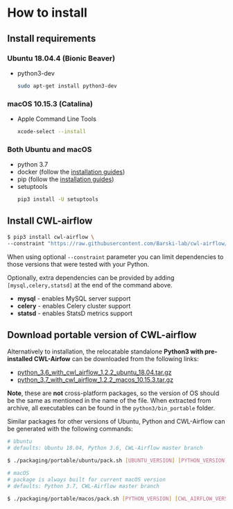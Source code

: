 # How to install

## Install requirements

### Ubuntu 18.04.4 (Bionic Beaver)

- python3-dev
  ```bash
  sudo apt-get install python3-dev
  ```

### macOS 10.15.3 (Catalina)

- Apple Command Line Tools
  ```bash
  xcode-select --install
  ```

### Both Ubuntu and macOS
- python 3.7
- docker (follow the [installation guides](https://docs.docker.com/engine/install/))
- pip (follow the [installation guides](https://pip.pypa.io/en/stable/installing/))
- setuptools
  ```bash
  pip3 install -U setuptools
  ```

## Install CWL-airflow

```sh
$ pip3 install cwl-airflow \
--constraint "https://raw.githubusercontent.com/Barski-lab/cwl-airflow/master/packaging/constraints/constraints-3.7.txt"
```
When using optional `--constraint` parameter you can limit dependencies to those versions that were tested with your Python.

Optionally, extra dependencies can be provided by adding `[mysql,celery,statsd]` at the end of the command above.
- **mysql** - enables MySQL server support
- **celery** - enables Celery cluster support
- **statsd** - enables StatsD metrics support

## Download portable version of CWL-airflow

Alternatively to installation, the relocatable standalone **Python3 with pre-installed CWL-Airfow** can be downloaded from the following links:

- [python_3.6_with_cwl_airflow_1.2.2_ubuntu_18.04.tar.gz](https://github.com/Barski-lab/cwl-airflow/releases/download/1.2.2/python_3.6_with_cwl_airflow_1.2.2_ubuntu_18.04.tar.gz)
- [python_3.7_with_cwl_airflow_1.2.2_macos_10.15.3.tar.gz](https://github.com/Barski-lab/cwl-airflow/releases/download/1.2.2/python_3.7_with_cwl_airflow_1.2.2_macos_10.15.3.tar.gz)

**Note**, these are **not** cross-platform packages, so the version of OS should be the same as mentioned in the name of the file.
When extracted from archive, all executables can be found in the `python3/bin_portable` folder.

Similar packages for other versions of Ubuntu, Python and CWL-Airflow can be generated with the following commands:

```sh
# Ubuntu
# defaults: Ubuntu 18.04, Python 3.6, CWL-Airflow master branch

$ ./packaging/portable/ubuntu/pack.sh [UBUNTU_VERSION] [PYTHON_VERSION] [CWL_AIRFLOW_VERSION]

# macOS
# package is always built for current macOS version
# defaults: Python 3.7, CWL-Airflow master branch

$ ./packaging/portable/macos/pack.sh [PYTHON_VERSION] [CWL_AIRFLOW_VERSION]
```